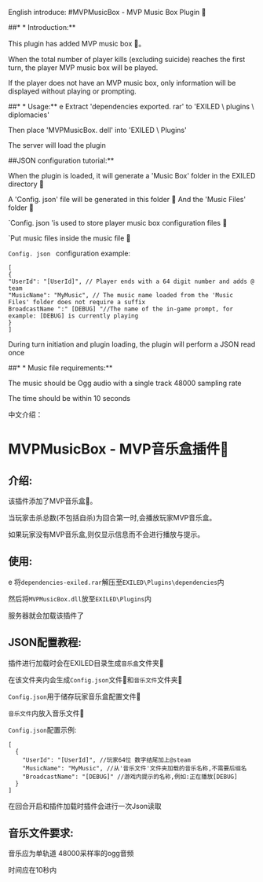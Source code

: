 English introduce:
#MVPMusicBox - MVP Music Box Plugin 🎵

##* * Introduction:**

This plugin has added MVP music box 🎵。

When the total number of player kills (excluding suicide) reaches the first turn, the player MVP music box will be played.

If the player does not have an MVP music box, only information will be displayed without playing or prompting.

##* * Usage:**
e
Extract 'dependencies exported. rar' to 'EXILED \ plugins \ diplomacies'

Then place 'MVPMusicBox. dell' into 'EXILED \ Plugins'

The server will load the plugin

##JSON configuration tutorial:**

When the plugin is loaded, it will generate a 'Music Box' folder in the EXILED directory 📂

A 'Config. json' file will be generated in this folder 📄 And the 'Music Files' folder 📂

`Config. json 'is used to store player music box configuration files 📄

`Put music files inside the music file 🎵

`Config. json ` configuration example:

```
[
{
"UserId": "[UserId]", // Player ends with a 64 digit number and adds @ team
"MusicName": "MyMusic", // The music name loaded from the 'Music Files' folder does not require a suffix
BroadcastName ":" [DEBUG] "//The name of the in-game prompt, for example: [DEBUG] is currently playing
}
]
```
During turn initiation and plugin loading, the plugin will perform a JSON read once


##* * Music file requirements:**

The music should be Ogg audio with a single track 48000 sampling rate

The time should be within 10 seconds

中文介绍：
# MVPMusicBox - MVP音乐盒插件🎵

## **介绍:**

该插件添加了MVP音乐盒🎵。

当玩家击杀总数(不包括自杀)为回合第一时,会播放玩家MVP音乐盒。

如果玩家没有MVP音乐盒,则仅显示信息而不会进行播放与提示。

## **使用:**
e
将`dependencies-exiled.rar`解压至`EXILED\Plugins\dependencies`内

然后将`MVPMusicBox.dll`放至`EXILED\Plugins`内

服务器就会加载该插件了

## **JSON配置教程:**

插件进行加载时会在EXILED目录生成`音乐盒`文件夹📂

在该文件夹内会生成`Config.json`文件📄和`音乐文件`文件夹📂

`Config.json`用于储存玩家音乐盒配置文件📄

`音乐文件`内放入音乐文件🎵

`Config.json`配置示例:

```
[
  {
    "UserId": "[UserId]", //玩家64位 数字结尾加上@steam
    "MusicName": "MyMusic", //从'音乐文件'文件夹加载的音乐名称,不需要后缀名
    "BroadcastName": "[DEBUG]" //游戏内提示的名称,例如:正在播放[DEBUG]
  }
]
```
在回合开启和插件加载时插件会进行一次Json读取


## **音乐文件要求:**

音乐应为单轨道 48000采样率的ogg音频

时间应在10秒内

